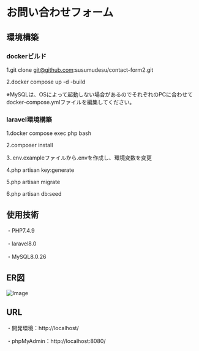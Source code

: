 # お問い合わせフォーム

## 環境構築

### dockerビルド

  1.git clone git@github.com:susumudesu/contact-form2.git
  
  2.docker compose up -d -build
  
  
※MySQLは、OSによって起動しない場合があるのでそれぞれのPCに合わせてdocker-compose.ymlファイルを編集してください。

### laravel環境構築

  1.docker compose exec php bash
  
  2.composer install
  
  3..env.exampleファイルから.envを作成し、環境変数を変更
  
  4.php artisan key:generate
  
  5.php artisan migrate
  
  6.php artisan db:seed
  

## 使用技術

  ・PHP7.4.9
  
  ・laravel8.0
  
  ・MySQL8.0.26
  
  
## ER図

![Image](https://github.com/user-attachments/assets/0242382e-13cf-4737-8596-d017786bf62b)

## URL

・開発環境：http://localhost/

・phpMyAdmin：http://localhost:8080/





  
